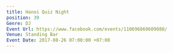 ```yaml
---
title: Hanoi Quiz Night
position: 39
Genre: DJ
Event Url: https://www.facebook.com/events/110696869609080/
Venue: Standing Bar
Event Date: 2017-08-26 07:00:00 +07:00
---
```


